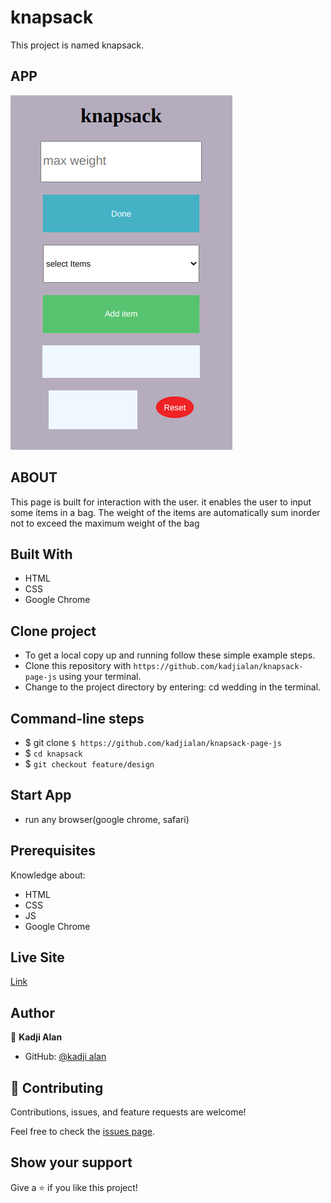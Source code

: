 # knapsack

This project is named knapsack.

## APP

![knapsack](asserts/styles/images/knap.png)

## ABOUT

This page is built for interaction with the user. it enables
the user to input some items in a bag. The weight of  the items
are automatically sum inorder not to exceed the maximum weight of the bag 

## Built With

- HTML
- CSS
- Google Chrome

## Clone project

- To get a local copy up and running follow these simple example steps.
- Clone this repository with
`https://github.com/kadjialan/knapsack-page-js` using your terminal.
- Change to the project directory by entering: cd wedding in the terminal.

## Command-line steps

- $ git clone `$ https://github.com/kadjialan/knapsack-page-js`
- $ `cd knapsack`
- $ `git checkout feature/design`

## Start App

- run any browser(google chrome, safari)

## Prerequisites

Knowledge about:

- HTML
- CSS
- JS
- Google Chrome

## Live Site

[Link]( https://kadjialan.github.io/knapsack-page-js/)

## Author

👤 **Kadji Alan**

- GitHub: [@kadji alan](https://github.com/kadjialan/)

## 🤝 Contributing

Contributions, issues, and feature requests are welcome!

Feel free to check the [issues page](https://github.com/kadjialan/knapsack-page-js/issues).

## Show your support

Give a ⭐️ if you like this project!